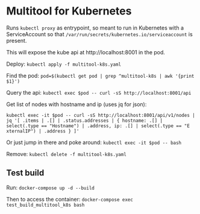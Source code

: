 # Multitool for Kubernetes

Runs ```kubectl proxy``` as entrypoint, so meant to run in Kubernetes with a ServiceAccount so that ```/var/run/secrets/kubernetes.io/serviceaccount``` is present.

This will expose the kube api at http://localhost:8001 in the pod.

Deploy: ```kubectl apply -f multitool-k8s.yaml```

Find the pod: ```pod=$(kubectl get pod | grep ^multitool-k8s | awk '{print $1}')```

Query the api: ```kubectl exec $pod -- curl -sS http://localhost:8001/api```

Get list of nodes with hostname and ip (uses jq for json):
```
kubectl exec -it $pod -- curl -sS http://localhost:8001/api/v1/nodes | jq '[ .items | .[] | .status.addresses | { hostname: .[] | select(.type == "Hostname") | .address, ip: .[] | select(.type == "E
xternalIP") | .address } ]'
```

Or just jump in there and poke around: ```kubectl exec -it $pod -- bash```

Remove: ```kubectl delete -f multitool-k8s.yaml```

## Test build

Run: ```docker-compose up -d --build```

Then to access the container: ```docker-compose exec test_build_multitool_k8s bash```
